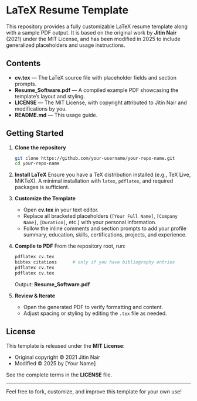 # LaTeX Resume Template

This repository provides a fully customizable LaTeX resume template along with a sample PDF output. It is based on the original work by **Jitin Nair** (2021) under the MIT License, and has been modified in 2025 to include generalized placeholders and usage instructions.

## Contents

- **cv.tex** — The LaTeX source file with placeholder fields and section prompts.
- **Resume_Software.pdf** — A compiled example PDF showcasing the template’s layout and styling.
- **LICENSE** — The MIT License, with copyright attributed to Jitin Nair and modifications by you.
- **README.md** — This usage guide.

## Getting Started

1. **Clone the repository**
   ```bash
   git clone https://github.com/your-username/your-repo-name.git
   cd your-repo-name
   ```

2. **Install LaTeX**
   Ensure you have a TeX distribution installed (e.g., TeX Live, MiKTeX). A minimal installation with `latex`, `pdflatex`, and required packages is sufficient.

3. **Customize the Template**
   - Open **cv.tex** in your text editor.
   - Replace all bracketed placeholders (`[Your Full Name]`, `[Company Name]`, `[Duration]`, etc.) with your personal information.
   - Follow the inline comments and section prompts to add your profile summary, education, skills, certifications, projects, and experience.

4. **Compile to PDF**
   From the repository root, run:
   ```bash
   pdflatex cv.tex
   bibtex citations      # only if you have bibliography entries
   pdflatex cv.tex
   pdflatex cv.tex
   ```
   Output: **Resume_Software.pdf**

5. **Review & Iterate**
   - Open the generated PDF to verify formatting and content.
   - Adjust spacing or styling by editing the `.tex` file as needed.

## License

This template is released under the **MIT License**:

- Original copyright © 2021 Jitin Nair
- Modified © 2025 by [Your Name]

See the complete terms in the **LICENSE** file.

---

Feel free to fork, customize, and improve this template for your own use!
